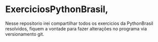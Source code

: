 # ExerciciosPythonBrasil, 
Nesse repositorio irei compartilhar todos os exercicios da PythonBrasil resolvidos, fiquem a vontade para fazer alterações no programa via versionamento git.
